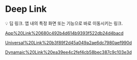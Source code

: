 # Deep Link

<aside>
💡 딥 링크.
앱 내의 특정 화면 또는 기능으로 바로 이동시키는 링크.

</aside>

[App%20Link%20680c492b4d614b9393f522db24d4bacd](App%20Link%20680c492b4d614b9393f522db24d4bacd)

[Universal%20Link%20b3f89f2d45a049a2ae6dc7980aef990d](Universal%20Link%20b3f89f2d45a049a2ae6dc7980aef990d)

[Dynamaic%20Link%20ea39ee4c2fef4cb58bec387c9c103e3d](Dynamaic%20Link%20ea39ee4c2fef4cb58bec387c9c103e3d)